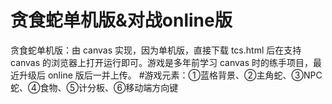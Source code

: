 # 贪食蛇单机版&对战online版
贪食蛇单机版：由 canvas 实现，因为单机版，直接下载 tcs.html 后在支持 canvas 的浏览器上打开运行即可。游戏是多年前学习 canvas 时的练手项目，最近升级后 online 版后一并上传。
#游戏元素：①蓝格背景、②主角蛇、③NPC蛇、④食物、⑤计分板、⑥移动端方向键

